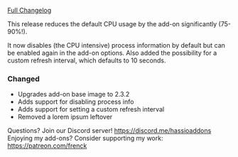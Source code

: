 [Full Changelog][changelog]

This release reduces the default CPU usage by the add-on significantly (75-90%!).

It now disables (the CPU intensive) process information by default but can be enabled again in the add-on options. Also added the possibility for a custom refresh interval, which defaults to 10 seconds.

### Changed

- Upgrades add-on base image to 2.3.2
- Adds support for disabling process info
- Adds support for setting a custom refresh interval
- Removed a lorem ipsum leftover

[changelog]: https://github.com/hassio-addons/addon-glances/compare/v0.1.0...v0.2.0

Questions? Join our Discord server! https://discord.me/hassioaddons
Enjoying my add-ons? Consider supporting my work: https://patreon.com/frenck